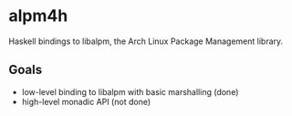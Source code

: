 # alpm4h

Haskell bindings to libalpm, the Arch Linux Package Management library.

## Goals

- low-level binding to libalpm with basic marshalling (done)
- high-level monadic API (not done)
